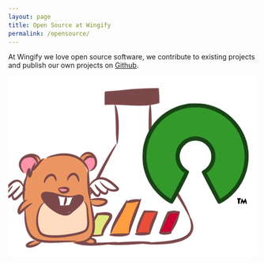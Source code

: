```yaml
---
layout: page
title: Open Source at Wingify
permalink: /opensource/
---
```


At Wingify we love open source software, we contribute to existing projects and
publish our own projects on [Github](http://github.com/wingify).

<center><img src="/images/opensource.png"></center>
